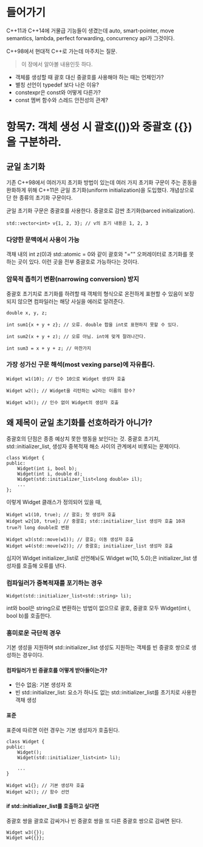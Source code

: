 # 들어가기

C++11과 C++14에 거물급 기능들이 생겼는데 auto, smart-pointer, move semantics, lambda, perfect forwarding, concurrency api가 그것이다.

C++98에서 현대적 C++로 가는데 마주치는 질문.
> 이 장에서 알아볼 내용인듯 하다.

* 객체를 생성할 때 괄호 대신 중괄호를 사용해야 하는 때는 언제인가?
* 별칭 선언이 typedef 보다 나은 이유?
* constexpr은 const와 어떻게 다른가?
* const 멤버 함수와 스레드 안전성의 관계?

# 항목7: 객체 생성 시 괄호(())와 중괄호 ({})을 구분하라.

## 균일 초기화

기존 C++98에서 여러가지 초기화 방법이 있는데 여러 가지 초기화 구문이 주는 혼동을 완화하게 위해 C++11은 균일 초기화(uniform initialization)을 도입했다. 개념상으로 단 한 종류의 초기화 구문이다.

균일 초기화 구문은 중괄호를 사용한다. 중괄호로 감싼 초기화(barced initialization).

```
std::vector<int> v{1, 2, 3}; // v의 초기 내용은 1, 2, 3
```

### 다양한 문맥에서 사용이 가능

객채 내의 int z(0)과 std::atomic<int> = 0와 같이 괄호와 "="" 오퍼레이터로 초기화를 못 하는 곳이 있다. 이런 곳을 전부 중괄호로 가능하다는 것이다.

### 암묵적 좁히기 변환(narrowing conversion) 방지

중괄호 초기치로 초기화를 하려할 때 객체의 형식으로 온전하게 표현할 수 있음이 보장되지 않으면 컴파일러는 해당 사실을 에러로 알려준다.

```
double x, y, z;

int sum1{x + y + z}; // 오류. double 합을 int로 표현하지 못할 수 있다.

int sum2(x + y + z); // 오류 아님. int에 맞게 잘려나간다.

int sum3 = x + y + z; // 마찬가지
```

### 가장 성가신 구문 해석(most vexing parse)에 자유롭다.

```
Widget w1(10); // 인수 10으로 Widget 생성자 호출

Widget w2(); // Widget을 리턴하는 w2라는 이름의 함수?

Widget w3(); // 인수 없이 Widget의 생성자 호출
```

## 왜 제목이 균일 초기화를 선호하라가 아니가?

중괄호의 단점은 종종 예상치 못한 행동을 보인다는 것. 중괄호 초기치, std::initializer_list, 생성자 중복적재 해소 사이의 관계에서 비롯되는 문제이다.

```
class Widget {
public:
    Widget(int i, bool b);
    Widget(int i, double d);
    Widget(std::initializer_list<long double> il);
    ...
};
```

이렇게 Widget 클래스가 정의되어 있을 때,

```
Widget w1(10, true); // 괄호; 첫 생성자 호출
Widget w2{10, true}; // 중괄호; std::initializer_list 생성자 호출 10과 true가 long double로 변환

Widget w3(std::move(w1)); // 괄호; 이동 생성자 호출
Widget w4(std::move(w2)); // 중괄호; initializer_list 생성자 호출
```

심지어 Widget initializer_list<bool>로 선언해놔도 Widget w{10, 5.0};은 initializer_list 생성자를 호출해 오류를 낸다.

### 컴파일러가 중복적재를 포기하는 경우

```
Widget(std::initializer_list<std::string> li);
```

int와 bool은 string으로 변환하는 방법이 없으므로 괄호, 중괄호 모두 Widget(int i, bool b)를 호출한다.

### 흥미로운 극단적 경우

기본 생성을 지원하며 std::initializer_list 생성도 지원하는 객체를 빈 중괄호 쌍으로 생성하는 경우이다.

#### 컴파일러가 빈 중괄호를 어떻게 받아들이는가?

* 인수 없음: 기본 생성자 호
* 빈 std::initializer_list: 요소가 하나도 없는 std::initializer_list를 초기치로 사용한 객채 생성

#### 표준

표준에 따르면 이런 경우는 기본 생성자가 호출된다.

```
class Widget {
public:
    Widget();
    Widget(std::initializer_list<int> li);

    ...
}

Widget w1{}; // 기본 생성자 호출
Widget w2(); // 함수 선언
```

#### if std::initializer_list를 호출하고 싶다면

중괄호 쌍을 괄호로 감싸거나 빈 중괄호 쌍을 또 다른 중괄호 쌍으로 감싸면 된다.

```
Widget w3({});
Widget w4{{}};
```
